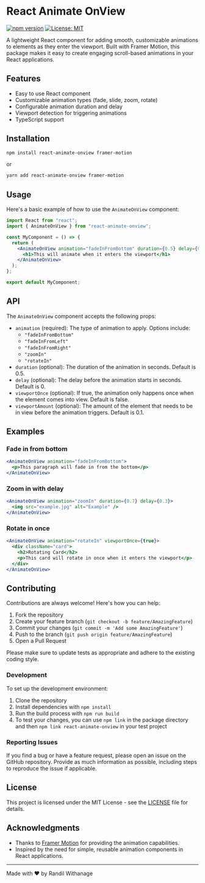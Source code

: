 # React Animate OnView

[![npm version](https://badge.fury.io/js/react-animate-onview.svg)](https://badge.fury.io/js/react-animate-onview)
[![License: MIT](https://img.shields.io/badge/License-MIT-yellow.svg)](https://opensource.org/licenses/MIT)

A lightweight React component for adding smooth, customizable animations to elements as they enter the viewport. Built with Framer Motion, this package makes it easy to create engaging scroll-based animations in your React applications.

## Features

- Easy to use React component
- Customizable animation types (fade, slide, zoom, rotate)
- Configurable animation duration and delay
- Viewport detection for triggering animations
- TypeScript support

## Installation

```bash
npm install react-animate-onview framer-motion
```

or

```bash
yarn add react-animate-onview framer-motion
```

## Usage

Here's a basic example of how to use the `AnimateOnView` component:

```jsx
import React from "react";
import { AnimateOnView } from "react-animate-onview";

const MyComponent = () => {
  return (
    <AnimateOnView animation="fadeInFromBottom" duration={0.5} delay={0.2}>
      <h1>This will animate when it enters the viewport</h1>
    </AnimateOnView>
  );
};

export default MyComponent;
```

## API

The `AnimateOnView` component accepts the following props:

- `animation` (required): The type of animation to apply. Options include:
  - `"fadeInFromBottom"`
  - `"fadeInFromLeft"`
  - `"fadeInFromRight"`
  - `"zoomIn"`
  - `"rotateIn"`
- `duration` (optional): The duration of the animation in seconds. Default is 0.5.
- `delay` (optional): The delay before the animation starts in seconds. Default is 0.
- `viewportOnce` (optional): If true, the animation only happens once when the element comes into view. Default is false.
- `viewportAmount` (optional): The amount of the element that needs to be in view before the animation triggers. Default is 0.1.

## Examples

### Fade in from bottom

```jsx
<AnimateOnView animation="fadeInFromBottom">
  <p>This paragraph will fade in from the bottom</p>
</AnimateOnView>
```

### Zoom in with delay

```jsx
<AnimateOnView animation="zoomIn" duration={0.7} delay={0.3}>
  <img src="example.jpg" alt="Example" />
</AnimateOnView>
```

### Rotate in once

```jsx
<AnimateOnView animation="rotateIn" viewportOnce={true}>
  <div className="card">
    <h2>Rotating Card</h2>
    <p>This card will rotate in once when it enters the viewport</p>
  </div>
</AnimateOnView>
```

## Contributing

Contributions are always welcome! Here's how you can help:

1. Fork the repository
2. Create your feature branch (`git checkout -b feature/AmazingFeature`)
3. Commit your changes (`git commit -m 'Add some AmazingFeature'`)
4. Push to the branch (`git push origin feature/AmazingFeature`)
5. Open a Pull Request

Please make sure to update tests as appropriate and adhere to the existing coding style.

### Development

To set up the development environment:

1. Clone the repository
2. Install dependencies with `npm install`
3. Run the build process with `npm run build`
4. To test your changes, you can use `npm link` in the package directory and then `npm link react-animate-onview` in your test project

### Reporting Issues

If you find a bug or have a feature request, please open an issue on the GitHub repository. Provide as much information as possible, including steps to reproduce the issue if applicable.

## License

This project is licensed under the MIT License - see the [LICENSE](LICENSE) file for details.

## Acknowledgments

- Thanks to [Framer Motion](https://www.framer.com/motion/) for providing the animation capabilities.
- Inspired by the need for simple, reusable animation components in React applications.

---

Made with ❤️ by Randil Withanage
